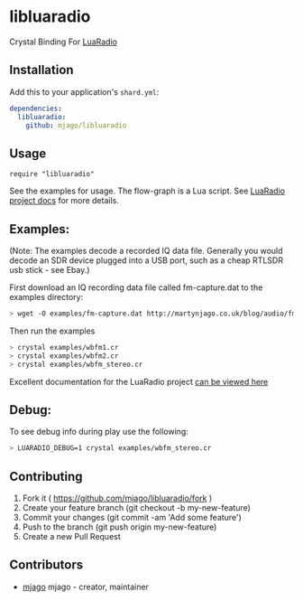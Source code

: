 # libluaradio

Crystal Binding For [LuaRadio](https://luaradio.io)

## Installation

Add this to your application's `shard.yml`:

```yaml
dependencies:
  libluaradio:
    github: mjago/libluaradio
```

## Usage

```crystal
require "libluaradio"
```
See the examples for usage. The flow-graph is a Lua script. See [LuaRadio project docs](http://luaradio.io/) for more details.

## Examples:
(Note: The examples decode a recorded IQ data file.
 Generally you would decode an SDR device plugged into a USB port,
 such as a cheap RTLSDR usb stick - see Ebay.)

First download an IQ recording data file called fm-capture.dat to the examples directory:
```sh
> wget -O examples/fm-capture.dat http://martynjago.co.uk/blog/audio/fm-capture.dat
```

Then run the examples
```sh
> crystal examples/wbfm1.cr
> crystal examples/wbfm2.cr
> crystal examples/wbfm_stereo.cr
```
Excellent documentation for the LuaRadio project [can be viewed here](http://luaradio.io/)

## Debug:
To see debug info during play use the following:
```sh
> LUARADIO_DEBUG=1 crystal examples/wbfm_stereo.cr
```
## Contributing

1. Fork it ( https://github.com/mjago/libluaradio/fork )
2. Create your feature branch (git checkout -b my-new-feature)
3. Commit your changes (git commit -am 'Add some feature')
4. Push to the branch (git push origin my-new-feature)
5. Create a new Pull Request

## Contributors

- [mjago](https://github.com/mjago) mjago - creator, maintainer
